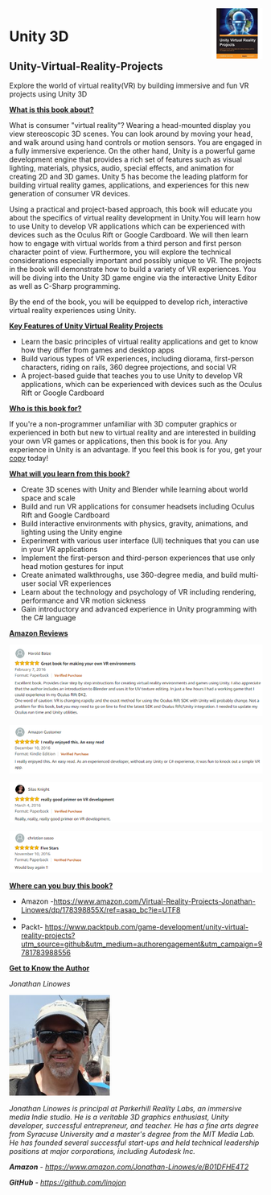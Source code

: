 <img align="right" width="20%" height="20%" src="images/image_00_001.png" />

# Unity 3D

## Unity-Virtual-Reality-Projects
Explore the world of virtual reality(VR) by building immersive and fun VR projects using Unity 3D

<p><b ><u >What is this book about?</u></b></p> 
<p>What is consumer "virtual reality"? Wearing a head-mounted display you view stereoscopic 3D scenes. You can look around by moving your head, and walk around using hand controls or motion sensors. You are engaged in a fully immersive experience. On the other hand, Unity is a powerful game development engine that provides a rich set of features such as visual lighting, materials, physics, audio, special effects, and animation for creating 2D and 3D games. Unity 5 has become the leading platform for building virtual reality games, applications, and experiences for this new generation of consumer VR devices.</p> 
<p>Using a practical and project-based approach, this book will educate you about the specifics of virtual reality development in Unity.You will learn how to use Unity to develop VR applications which can be experienced with devices such as the Oculus Rift or Google Cardboard. We will then learn how to engage with virtual worlds from a third person and first person character point of view. Furthermore, you will explore the technical considerations especially important and possibly unique to VR. The projects in the book will demonstrate how to build a variety of VR experiences. You will be diving into the Unity 3D game engine via the interactive Unity Editor as well as C-Sharp programming.</p> 
<p>By the end of the book, you will be equipped to develop rich, interactive virtual reality experiences using Unity.</p> 
<p><b ><u >Key Features of Unity Virtual Reality Projects</u></b></p> 
<ul><li>Learn the basic principles of virtual reality applications and get to know how they differ from games and desktop apps</li> 
<li>Build various types of VR experiences, including diorama, first-person characters, riding on rails, 360 degree projections, and social VR</li> 
<li>A project-based guide that teaches you to use Unity to develop VR applications, which can be experienced with devices such as the Oculus Rift or Google Cardboard</li> 
</ul>
<p><b ><u >Who is this book for?</u></b></p> 
<p><span >If you're a non-programmer unfamiliar with 3D computer graphics or experienced in both but new to virtual reality and are interested in building your own VR games or applications, then this book is for you. Any experience in Unity is an advantage. If you feel this book is for you, get your <a href="https://www.amazon.com/Virtual-Reality-Projects-Jonathan-Linowes/dp/178398855X/ref=asap_bc?ie=UTF8">copy</a> today!</span></p> 
<p><b ><u >What will you learn from this book?</u></b></p> 
<ul><li>Create 3D scenes with Unity and Blender while learning about world space and scale</li> 
<li>Build and run VR applications for consumer headsets including Oculus Rift and Google Cardboard</li> 
<li>Build interactive environments with physics, gravity, animations, and lighting using the Unity engine</li> 
<li>Experiment with various user interface (UI) techniques that you can use in your VR applications</li> 
<li>Implement the first-person and third-person experiences that use only head motion gestures for input</li> 
<li>Create animated walkthroughs, use 360-degree media, and build multi-user social VR experiences</li> 
<li>Learn about the technology and psychology of VR including rendering, performance and VR motion sickness</li> 
<li>Gain introductory and advanced experience in Unity programming with the C# language</li> 
</ul>
<p><b ><u >Amazon Reviews</u></b></p> 
<p><img src="images/image_00_002.png" /></p> 
<p><img src="images/image_00_003.png" /></p> 
<p><img src="images/image_00_004.png" /></p> 
<p><img src="images/image_00_005.png" /></p> 
<p><b ><u >Where can you buy this book?</u></b></p> 
<ul><li><span >Amazon -<a href="https://www.amazon.com/Virtual-Reality-Projects-Jonathan-Linowes/dp/178398855X/ref=asap_bc?ie=UTF8">https://www.amazon.com/Virtual-Reality-Projects-Jonathan-Linowes/dp/178398855X/ref=asap_bc?ie=UTF8</a></span></li> 
<li></li> 
<li><span >Packt- <a href="https://www.packtpub.com/game-development/unity-virtual-reality-projects?utm_source=github&amp;utm_medium=authorengagement&amp;utm_campaign=9781783988556">https://www.packtpub.com/game-development/unity-virtual-reality-projects?utm_source=github&amp;utm_medium=authorengagement&amp;utm_campaign=9781783988556</a> </span></li> 
</ul>
<p><b ><u >Get to Know the Author</u></b></p> 
<p><i >Jonathan Linowes</i></p> 
<p><img src="images/image_00_006.png" /></p> 
<p><i >Jonathan Linowes is principal at Parkerhill Reality Labs, an immersive media Indie studio. He is a veritable 3D graphics enthusiast, Unity developer, successful entrepreneur, and teacher. He has a fine arts degree from Syracuse University and a master's degree from the MIT Media Lab. He has founded several successful start-ups and held technical leadership positions at major corporations, including Autodesk Inc.</i></p> 
<p><b ><i >Amazon</i></b><i > - </i><span ><a href="https://www.amazon.com/Jonathan-Linowes/e/B01DFHE4T2"><i >https://www.amazon.com/Jonathan-Linowes/e/B01DFHE4T2</i></a></span></p> 
<p><b ><i >GitHub</i></b><i > - </i><span ><a href="https://github.com/linojon"><i >https://github.com/linojon</i></a></span></p> 
</div> </div></root>

